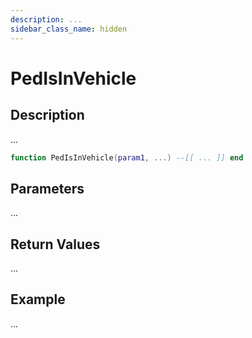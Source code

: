 ```yaml
---
description: ...
sidebar_class_name: hidden
---
```


# PedIsInVehicle

## Description

...

```lua
function PedIsInVehicle(param1, ...) --[[ ... ]] end
```

## Parameters

...

## Return Values

...

## Example

...

